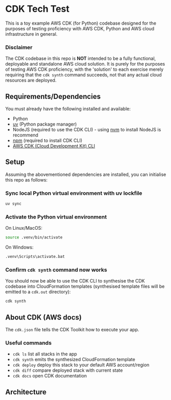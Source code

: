 
# CDK Tech Test

This is a toy example AWS CDK (for Python) codebase designed for the purposes of testing proficiency with AWS CDK, Python and AWS cloud infrastructure in general.

### Disclaimer
The CDK codebase in this repo is **NOT** intended to be a fully functional, deployable and standalone AWS cloud solution. It is purely for the purposes of testing AWS CDK proficiency, with the 'solution' to each exercise merely requiring that the `cdk synth` command succeeds, not that any actual cloud resources are deployed.

## Requirements/Dependencies
You must already have the following installed and available:
- Python
- [uv](https://docs.astral.sh/uv/) (Python package manager)
- NodeJS (required to use the CDK CLI) - using [nvm](https://github.com/nvm-sh/nvm?tab=readme-ov-file#installing-and-updating) to install NodeJS is recommend 
- [npm](https://docs.npmjs.com/downloading-and-installing-node-js-and-npm) (required to install CDK CLI) 
- [AWS CDK (Cloud Development Kit) CLI](https://docs.aws.amazon.com/cdk/v2/guide/cli.html)

## Setup
Assuming the abovementioned dependencies are installed, you can initialise this repo as follows:

### Sync local Python virtual environment with uv lockfile
```bash
uv sync
```

### Activate the Python virtual environment

On Linux/MacOS:
```bash
source .venv/bin/activate
```

On Windows:
```cmd
.venv\Scripts\activate.bat
```

### Confirm `cdk synth` command now works

You should now be able to use the CDK CLI to synthesise the CDK codebase into CloudFormation templates (synthesised template files will be emitted to a `cdk.out` directory):
```bash
cdk synth
```

## About CDK (AWS docs)

The `cdk.json` file tells the CDK Toolkit how to execute your app.

### Useful commands

 * `cdk ls`          list all stacks in the app
 * `cdk synth`       emits the synthesized CloudFormation template
 * `cdk deploy`      deploy this stack to your default AWS account/region
 * `cdk diff`        compare deployed stack with current state
 * `cdk docs`        open CDK documentation

## Architecture

